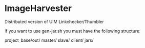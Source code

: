 ImageHarvester
==============

Distributed version of UIM Linkchecker/Thumbler

If you want to use gen-jar.sh you must have the following structure:

project_base/out/
	master/
	slave/
	client/
	jars/
